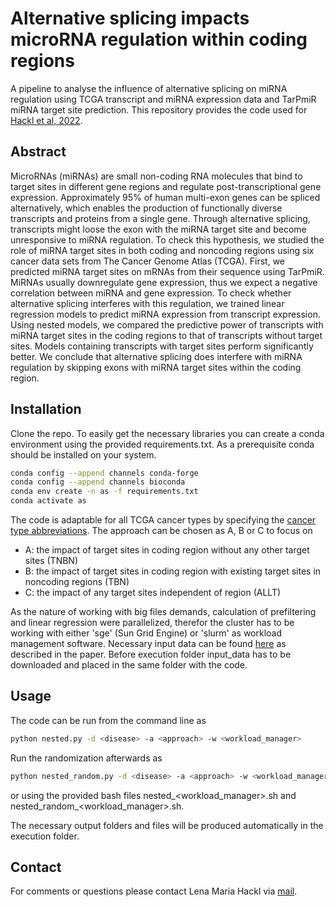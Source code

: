 # Alternative splicing impacts microRNA regulation within coding regions

A pipeline to analyse the influence of alternative splicing on miRNA regulation using TCGA transcript and miRNA expression data and TarPmiR miRNA target site prediction. This repository provides the code used for [Hackl et al, 2022]().

## Abstract
MicroRNAs (miRNAs) are small non-coding RNA molecules that bind to target sites in different gene regions and regulate post-transcriptional gene expression. Approximately 95% of human multi-exon genes can be spliced alternatively, which enables the production of functionally diverse transcripts and proteins from a single gene. Through alternative splicing, transcripts might loose the exon with the miRNA target site and become unresponsive to miRNA regulation. To check this hypothesis, we studied the role of miRNA target sites in both coding and noncoding regions using six cancer data sets from The Cancer Genome Atlas (TCGA). First, we predicted miRNA target sites on mRNAs from their sequence using TarPmiR. MiRNAs usually downregulate gene expression, thus we expect a negative correlation between miRNA and gene expression. To check whether alternative splicing interferes with this regulation, we trained linear regression models to predict miRNA expression from transcript expression. Using nested models, we compared the predictive power of transcripts with miRNA target sites in the coding regions to that of transcripts without target sites. Models containing transcripts with target sites perform significantly better. We conclude that alternative splicing does interfere with miRNA regulation by skipping exons with miRNA target sites within the coding region.

## Installation
Clone the repo. To easily get the necessary libraries you can create a conda environment using the provided requirements.txt. As a prerequisite conda should be installed on your system.
```bash
conda config --append channels conda-forge
conda config --append channels bioconda
conda env create -n as -f requirements.txt
conda activate as
```
The code is adaptable for all TCGA cancer types by specifying the [cancer type abbreviations](https://gdc.cancer.gov/resources-tcga-users/tcga-code-tables/tcga-study-abbreviations).
The approach can be chosen as A, B or C to focus on   
* A: the impact of target sites in coding region without any other target sites (TNBN)
* B: the impact of target sites in coding region with existing target sites in noncoding regions (TBN)
* C: the impact of any target sites independent of region (ALLT)

As the nature of working with big files demands, calculation of prefiltering and linear regression were parallelized, therefor the cluster has to be working with either 'sge' (Sun Grid Engine) or 'slurm' as workload management software.
Necessary input data can be found [here](TODO) as described in the paper. Before execution folder input_data has to be downloaded and placed in the same folder with the code.

## Usage
The code can be run from the command line as
```bash
python nested.py -d <disease> -a <approach> -w <workload_manager>
```
Run the randomization afterwards as 
```bash
python nested_random.py -d <disease> -a <approach> -w <workload_manager> -i <nr_iterations> [-b <iterations_before>] [-s]
```
or using the provided bash files nested_<workload_manager>.sh and nested_random_<workload_manager>.sh.

The necessary output folders and files will be produced automatically in the execution folder.

## Contact

For comments or questions please contact Lena Maria Hackl via [mail](mailto:lena.hackl@uni-hamburg.de).

